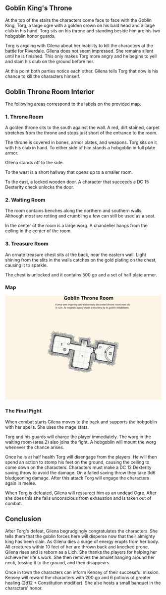 ## Goblin King's Throne
At the top of the stairs the characters come face to face with the Goblin King, Torg, a large ogre with a golden crown on his bald head and a large club in his hand. Torg sits on his throne and standing beside him are his two hobgoblin honor guards.

Torg is arguing with Gilena about her inability to kill the characters at the battle for Riverdale. Gilena does not seem impressed. She remains silent until he is finished. This only makes Torg more angry and he begins to yell and slam his club on the ground before her.

At this point both parties notice each other. Gilena tells Torg that now is his chance to kill the characters himself.

## Goblin Throne Room Interior
The following areas correspond to the labels on the provided map.

### 1. Throne Room
A golden throne sits to the south against the wall. A red, dirt stained, carpet stretches from the throne and stops just short of the entrance to the room.

The throne is covered in bones, armor plates, and weapons. Torg sits on it with his club in hand. To either side of him stands a hobgoblin in full plate armor.

Gilena stands off to the side.

To the west is a short hallway that opens up to a smaller room.

To the east, a locked wooden door. A character that succeeds a DC 15 Dexterity check unlocks the door.

### 2. Waiting Room
The room contains benches along the northern and southern walls. Although most are rotting and crumbling a few can still be used as a seat.

In the center of the room is a large worg. A chandelier hangs from the ceiling in the center of the room.

### 3. Treasure Room
An ornate treasure chest sits at the back, near the eastern wall. Light shining from the slits in the walls catches on the gold plating on the chest, causing it to sparkle.

The chest is unlocked and it contains 500 gp and a set of half plate armor.

### Map
![Goblin Throne Room Map](../images/map-goblin-throne-room.svg)

### The Final Fight
When combat starts Gilena moves to the back and supports the hobgoblin with her spells. She uses the mage stats.

Torg and his guards will charge the player immediately. The worg in the waiting room (area 2) also joins the fight. A hobgoblin will mount the worg whenever the chance arises.

Once he is at half health Torg will disengage from the players. He will then spend an action to stomp his feet on the ground, causing the ceiling to come down on the characters. Characters must make a DC 12 Dexterity saving throw to avoid the damage. On a failed saving throw they take 3d6 bludgeoning damage. After this attack Torg will engage the characters again in melee.

When Torg is defeated, Gilena will ressurect him as an undead Ogre. After she does this she falls unconscious from exhaustion and is taken out of combat.

## Conclusion
After Torg's defeat, Gilena begrudgingly congratulates the characters. She tells them that the goblin forces here will disperse now that their almighty king has been slain. As Gilena dies a surge of energy erupts from her body. All creatures within 10 feet of her are thrown back and knocked prone. Gilena rises and is reborn as a Lich. She thanks the players for helping her achieve her life's work. She then removes the amulet hanging around her neck, tossing it to the ground, and then disappears.

Once in town the characters can inform Kensey of their successful mission. Kensey will reward the characters with 200 gp and 6 potions of greater healing (2d12 + Constitution modifier). She also hosts a small banquet in the characters' honor.